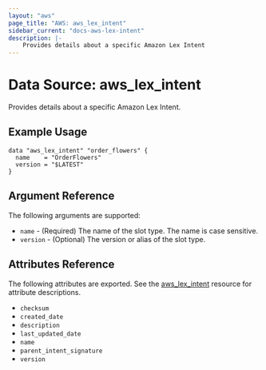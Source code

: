 ```yaml
---
layout: "aws"
page_title: "AWS: aws_lex_intent"
sidebar_current: "docs-aws-lex-intent"
description: |-
    Provides details about a specific Amazon Lex Intent
---
```


# Data Source: aws_lex_intent

Provides details about a specific Amazon Lex Intent.

## Example Usage

```hcl
data "aws_lex_intent" "order_flowers" {
  name    = "OrderFlowers"
  version = "$LATEST"
}
```

## Argument Reference

The following arguments are supported:

* `name` - (Required) The name of the slot type. The name is case sensitive.
* `version` - (Optional) The version or alias of the slot type.

## Attributes Reference

The following attributes are exported. See the [aws_lex_intent](/docs/providers/aws/r/lex_intent.html)
resource for attribute descriptions.

* `checksum`
* `created_date`
* `description`
* `last_updated_date`
* `name`
* `parent_intent_signature`
* `version`
